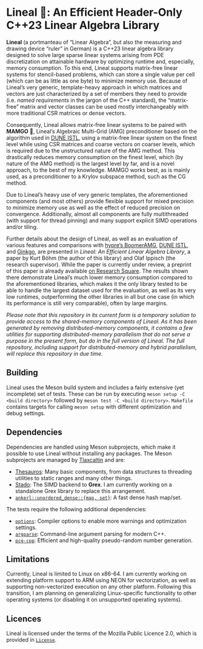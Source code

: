 # Lineal 📏: An Efficient Header-Only C++23 Linear Algebra Library

**Lineal** (a portmanteau of “Linear Algebra”, but also the measuring and drawing device “ruler” in German) is a C++23 linear algebra library designed to solve large sparse linear systems arising from PDE discretization on attainable hardware by optimizing runtime and, especially, memory consumption.
To this end, Lineal supports matrix-free linear systems for stencil-based problems, which can store a single value per cell (which can be as little as one byte) to minimize memory use.
Because of Lineal’s very generic, template-heavy approach in which matrices and vectors are just characterized by a set of members they need to provide (i.e. _named requirements_ in the jargon of the C++ standard), the “matrix-free” matrix and vector classes can be used mostly interchangeably with more traditional CSR matrices or dense vectors.

Consequently, Lineal allows matrix-free linear systems to be paired with **MAMGO** 🥭, Lineal’s Algebraic Multi-Grid (AMG) preconditioner based on the algorithm used in [DUNE ISTL](https://gitlab.dune-project.org/core/dune-istl/-/tree/master/dune/istl/paamg), using a matrix-free linear system on the finest level while using CSR matrices and coarse vectors on coarser levels, which is required due to the unstructured nature of the AMG method.
This drastically reduces memory consumption on the finest level, which (by nature of the AMG method) is the largest level by far, and is a novel approach, to the best of my knowledge.
MAMGO works best, as is mainly used, as a preconditioner to a Krylov subspace method, such as the CG method.

Due to Lineal’s heavy use of very generic templates, the aforementioned components (and most others) provide flexible support for mixed precision to minimize memory use as well as the effect of reduced precision on convergence.
Additionally, almost all components are fully multithreaded (with support for thread pinning) and many support explicit SIMD operations and/or tiling.

Further details about the design of Lineal, as well as an evaluation of various features and comparisons with [hypre’s BoomerAMG](https://hypre.readthedocs.io/en/latest/solvers-boomeramg.html), [DUNE ISTL](https://gitlab.dune-project.org/core/dune-istl/-/tree/master/dune/istl/paamg), and [Ginkgo](https://ginkgo-project.github.io/), are presented in _Lineal: An Efficient Linear Algebra Library_, a paper by Kurt Böhm (the author of this library) and Olaf Ippisch (the research supervisor).
While the paper is currently under review, a preprint of this paper is already available [on Research Square](https://www.researchsquare.com/article/rs-6329564/latest).
The results shown there demonstrate Lineal’s much lower memory consumption compared to the aforementioned libraries, which makes it the only library tested to be able to handle the largest dataset used for the evaluation, as well as its very low runtimes, outperforming the other libraries in all but one case (in which its performance is still very comparable), often by large margins.

_Please note that this repository in its current form is a temporary solution to provide access to the shared-memory components of Lineal.
As it has been generated by removing distributed-memory components, it contains a few utilities for supporting distributed-memory parallelism that do not serve a purpose in the present form, but do in the full version of Lineal.
The full repository, including support for distributed-memory and hybrid parallelism, will replace this repository in due time._

## Building

Lineal uses the Meson build system and includes a fairly extensive (yet incomplete) set of tests.
These can be run by executing `meson setup -C <build directory>` followed by `meson test -C <build directory>`.
`Makefile` contains targets for calling `meson setup` with different optimization and debug settings.

## Dependencies

Dependencies are handled using Meson subprojects, which make it possible to use Lineal without installing any packages.
The Meson subprojects are managed by [Tlaxcaltin](https://github.com/KurtBoehm/tlaxcaltin) and are:

- [Thesauros](https://github.com/KurtBoehm/thesauros): Many basic components, from data structures to threading utilities to static ranges and many other things.
- [Stado](https://github.com/KurtBoehm/stado): The SIMD backend to **Grex**. I am currently working on a standalone Grex library to replace this arrangement.
- [`ankerl::unordered_dense::{map, set}`](https://github.com/martinus/unordered_dense): A fast dense hash map/set.

The tests require the following additional dependencies:

- [`options`](https://github.com/KurtBoehm/tlaxcaltin/blob/main/options/meson.build): Compiler options to enable more warnings and optimization settings.
- [`argparse`](https://github.com/p-ranav/argparse): Command-line argument parsing for modern C++.
- [`pcg-cpp`](https://github.com/imneme/pcg-cpp.git): Efficient and high-quality pseudo-random number generation.

## Limitations

Currently, Lineal is limited to Linux on x86-64.
I am currently working on extending platform support to ARM using NEON for vectorization, as well as supporting non-vectorized execution on any other platform.
Following this transition, I am planning on generalizing Linux-specific functionality to other operating systems (or disabling it on unsupported operating systems).

## Licences

Lineal is licensed under the terms of the Mozilla Public Licence 2.0, which is provided in [`License`](License).
